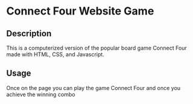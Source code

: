 # Connect Four Website Game

## Description

This is a computerized version of the popular board game Connect Four made with HTML, CSS, and Javascript.

## Usage

Once on the page you can play the game Connect Four and once you achieve the winning combo